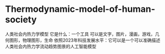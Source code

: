 # Thermodynamic-model-of-human-society
人类社会内热力学模型
它是什么：一个工具
          可以是文字，图片，漫画，游戏，几何图形，物理图形，生命
      依照2023年科技发展水平：它可以是一个可以准确描述人类社会内热力学流动趋势图景的人工智能模型

